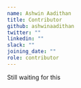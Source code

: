```yaml
---
name: Ashwin Aadithan
title: Contributor
github: ashwinaadithan
twitter: ""
linkedin: ""
slack: ""
joining_date: ""
role: contributor
---
```


Still waiting for this
